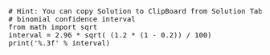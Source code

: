 <pre class="file" data-target="clipboard">
# Hint: You can copy Solution to ClipBoard from Solution Tab in Step 3
# binomial confidence interval
from math import sqrt
interval = 2.96 * sqrt( (1.2 * (1 - 0.2)) / 100)
print('%.3f' % interval)

</pre>
